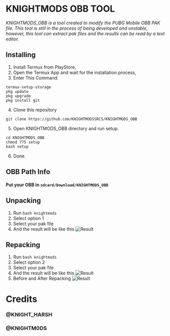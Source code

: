# KNIGHTMODS OBB TOOL
_KNIGHTMODS_OBB is a tool created to modify the PUBG Mobile OBB PAK file. This tool is still in the process of being developed and unstable, however, this tool can extract pak files and the results can be read by a text editor._

## Installing
1. Install Termux from PlayStore,
2. Open the Termux App and wait for the installation process,
3. Enter This Command:
```
termux-setup-storage
pkg update
pkg upgrade
pkg install git
```
4. Clone this repository
```
git clone https://github.com/KNIGHTMODSSRCS/KNIGHTMODS_OBB
```
5. Open KNIGHTMODS_OBB directory and run setup.
```
cd KNIGHTMODS_OBB
chmod 775 setup
bash setup
```
6. Done.

## OBB Path Info
#### Put your OBB in `sdcard/Download/KNIGHTMODS_OBB`

## Unpacking
1. Run ```bash knightmods```
2. Select option 1
3. Select your pak file
4. And the result will be like this
![Result](/screenshot/complete_extraction.jpg)

## Repacking
1. Run ```bash knightmods```
2. Select option 2
3. Select your pak file
4. And the result will be like this
![Result](/screenshot/complete_repacking.jpg)
5. Before and After Repacking
![Result](/screenshot/beforeafter_repacking.jpg)

# Credits
### @KNIGHT_HARSH
### @KNIGHTM0DS
